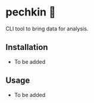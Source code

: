 # pechkin :bicyclist:
CLI tool to bring data for analysis.



## Installation

- To be added



## Usage

- To be added
